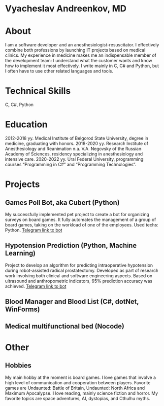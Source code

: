 # Vyacheslav Andreenkov, MD

# About
I am a software developer and an anesthesiologist-resuscitator. I effectively combine both professions by launching IT projects based on medical clinics. My experience in medicine makes me an indispensable member of the development team: I understand what the customer wants and know how to implement it most effectively. I write mainly in C, C# and Python, but I often have to use other related languages and tools.
# Technical Skills
C, C#, Python
# Education
2012-2018 yy.  Medical Institute of Belgorod State University, degree in medicine, graduating with honors.
2018-2020 yy.  Research Institute of Anesthesiology and Reanimation n.a. V.A. Negovsky of the Russian Academy of Sciences, residency specializing in anesthesiology and intensive care.
2020-2022 yy.  Ural Federal University, programming courses “Programming in C#” and “Programming Technologies”.
# Projects
## Games Poll Bot, aka Cubert (Python)
My successfully implemented pet project to create a bot for organizing surveys on board games. It fully automates the management of a group of board games, taking on the workload of one of the employees.
Used techs: Python.
[Telegram link to bot](https://t.me/GamesPollBot)
## Hypotension Prediction (Python, Machine Learning)
Project to develop an algorithm for predicting intraoperative hypotension during robot-assisted radical prostatectomy. Developed as part of research work involving both clinical and software engineering aspects. Based on ultrasound and anthropometric indicators, 95% prediction accuracy was achieved.
[Telegram link to bot](https://t.me/HypoPredBot)
## Blood Manager and Blood List (C#, dotNet, WinForms)

## Medical multifunctional bed (Nocode)

# Other
## Hobbies
My main hobby at the moment is board games. I love games that involve a high level of communication and cooperation between players. Favorite games are Undaunted: Battle of Britain, Undaunted: North Africa and Maximum Apocalypse.
I love reading, mainly science fiction and horror. My favorite topics are space adventures, AI, dystopias, and Cthulhu myths.
